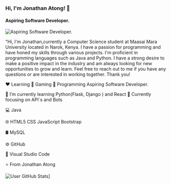 
### Hi, I'm Jonathan Atong! 👋
####  Aspiring Software Developer.
![ Aspiring Software Developer.]()

"Hi, I'm Jonathan,currently a Computer Science student at Maasai Mara University located in Narok, Kenya. I have a passion for programming and have honed my skills through various projects. I'm proficient in programming languages such as Java and Python. I have a strong desire to make a positive impact in the industry and am always looking for new opportunities to grow and learn. Feel free to reach out to me if you have any questions or are interested in working together. Thank you!

❤️ Learning	💛 Gaming	💙 Programming
Aspiring Software Developer.

🔭 I’m currently learning Python(Flask, Django ) and React
🌱 Currently focusing on API`s and Bots

💻  Java

🌐   HTML5 CSS JavaScript Bootstrap

🛢   MySQL

⚙️   GitHub

🔧   Visual Studio Code

⭐️ From Jonathan Atong

![User GitHub Stats](https://github-readme-stats.vercel.app/api?username=atongjonathan)]

